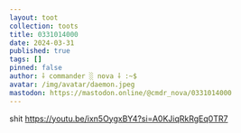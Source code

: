 ```yaml
---
layout: toot
collection: toots
title: 0331014000
date: 2024-03-31
published: true
tags: []
pinned: false
author: ⸸ commander ░ nova ⸸ :~$
avatar: /img/avatar/daemon.jpeg
mastodon: https://mastodon.online/@cmdr_nova/0331014000
---
```


shit https://youtu.be/ixn5OygxBY4?si=A0KJiqRkRgEq0TR7
